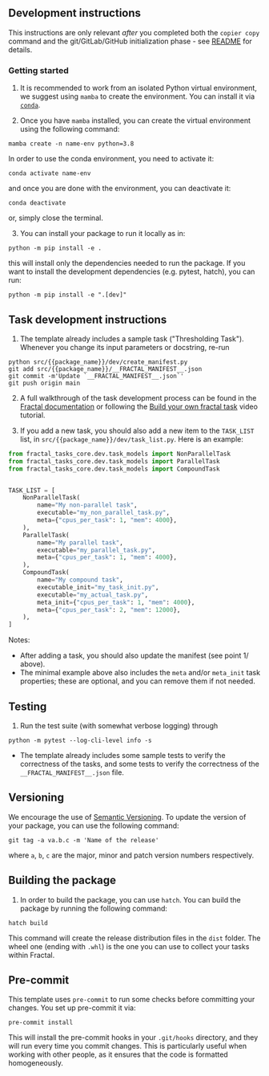 ## Development instructions

This instructions are only relevant *after* you completed both the `copier
copy` command and the git/GitLab/GitHub initialization phase - see
[README](https://github.com/fractal-analytics-platform/fractal-tasks-template#readme)
for details.

### Getting started

1. It is recommended to work from an isolated Python virtual environment, we suggest using `mamba` to create the environment. You can install it via [`conda`](https://docs.conda.io/en/latest/miniconda.html).

2. Once you have `mamba` installed, you can create the virtual environment using the following command:
```console
mamba create -n name-env python=3.8
```
In order to use the conda environment, you need to activate it:
```console
conda activate name-env
```
and once you are done with the environment, you can deactivate it:
```console
conda deactivate
```
or, simply close the terminal.

3. You can install your package to run it locally as in:
```console
python -m pip install -e .
```
this will install only the dependencies needed to run the package. If you want to install the development dependencies (e.g. pytest, hatch), you can run:
```console
python -m pip install -e ".[dev]"
```
## Task development instructions
1. The template already includes a sample task ("Thresholding Task"). Whenever you change its input parameters or docstring, re-run
```console
python src/{{package_name}}/dev/create_manifest.py
git add src/{{package_name}}/__FRACTAL_MANIFEST__.json
git commit -m'Update `__FRACTAL_MANIFEST__.json`'
git push origin main
```

2. A full walkthrough of the task development process can be found in the [Fractal documentation](https://fractal-analytics-platform.github.io) or following the [Build your own fractal task](https://fractal-analytics-platform.github.io/build_your_own_fractal_task/) video tutorial.

3. If you add a new task, you should also add a new item to the `TASK_LIST`
list, in `src/{{package_name}}/dev/task_list.py`. Here is an example:
```python
from fractal_tasks_core.dev.task_models import NonParallelTask
from fractal_tasks_core.dev.task_models import ParallelTask
from fractal_tasks_core.dev.task_models import CompoundTask


TASK_LIST = [
    NonParallelTask(
        name="My non-parallel task",
        executable="my_non_parallel_task.py",
        meta={"cpus_per_task": 1, "mem": 4000},
    ),
    ParallelTask(
        name="My parallel task",
        executable="my_parallel_task.py",
        meta={"cpus_per_task": 1, "mem": 4000},
    ),
    CompoundTask(
        name="My compound task",
        executable_init="my_task_init.py",
        executable="my_actual_task.py",
        meta_init={"cpus_per_task": 1, "mem": 4000},
        meta={"cpus_per_task": 2, "mem": 12000},
    ),
]
```
Notes:

* After adding a task, you should also update the manifest (see point 1/ above).
* The minimal example above also includes the `meta` and/or `meta_init` task properties; these are optional, and you can remove them if not needed.

## Testing
1. Run the test suite (with somewhat verbose logging) through
```console
python -m pytest --log-cli-level info -s
```

* The template already includes some sample tests to verify the correctness of the tasks, and some tests to verify the correctness of the `__FRACTAL_MANIFEST__.json` file.

## Versioning
We encourage the use of [Semantic Versioning](https://semver.org/). 
To update the version of your package, you can use the following command:
```console
git tag -a va.b.c -m 'Name of the release'
```
where `a`, `b`, `c` are the major, minor and patch version numbers respectively.

## Building the package

1. In order to build the package, you can use `hatch`. You can build the package by running the following command:
```console
hatch build
```
This command will create the release distribution files in the `dist` folder.
The wheel one (ending with `.whl`) is the one you can use to collect your tasks
within Fractal.

## Pre-commit
This template uses `pre-commit` to run some checks before committing your changes. You set up pre-commit it via:
```console
pre-commit install
```
This will install the pre-commit hooks in your `.git/hooks` directory, and they will run every time you commit changes.
This is particularly useful when working with other people, as it ensures that the code is formatted homogeneously.
